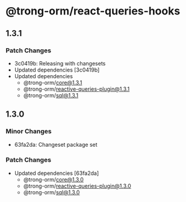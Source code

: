 # @trong-orm/react-queries-hooks

## 1.3.1

### Patch Changes

- 3c0419b: Releasing with changesets
- Updated dependencies [3c0419b]
- Updated dependencies
  - @trong-orm/core@1.3.1
  - @trong-orm/reactive-queries-plugin@1.3.1
  - @trong-orm/sql@1.3.1

## 1.3.0

### Minor Changes

- 63fa2da: Changeset package set

### Patch Changes

- Updated dependencies [63fa2da]
  - @trong-orm/core@1.3.0
  - @trong-orm/reactive-queries-plugin@1.3.0
  - @trong-orm/sql@1.3.0
